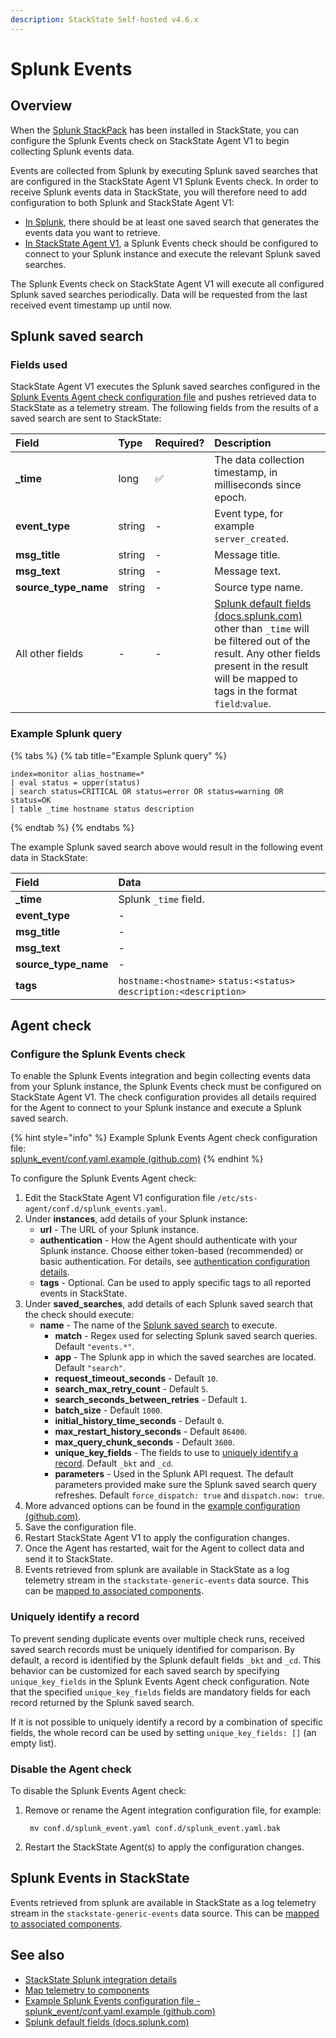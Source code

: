```yaml
---
description: StackState Self-hosted v4.6.x
---
```


# Splunk Events

## Overview

When the [Splunk StackPack](splunk_stackpack.md) has been installed in StackState, you can configure the Splunk Events check on StackState Agent V1 to begin collecting Splunk events data.

Events are collected from Splunk by executing Splunk saved searches that are configured in the StackState Agent V1 Splunk Events check. In order to receive Splunk events data in StackState, you will therefore need to add configuration to both Splunk and StackState Agent V1:

* [In Splunk](splunk_events.md#splunk-saved-search), there should be at least one saved search that generates the events data you want to retrieve.
* [In StackState Agent V1](splunk_events.md#agent-check), a Splunk Events check should be configured to connect to your Splunk instance and execute the relevant Splunk saved searches.

The Splunk Events check on StackState Agent V1 will execute all configured Splunk saved searches periodically. Data will be requested from the last received event timestamp up until now.

## Splunk saved search

### Fields used

StackState Agent V1 executes the Splunk saved searches configured in the [Splunk Events Agent check configuration file](splunk_events.md#agent-check) and pushes retrieved data to StackState as a telemetry stream. The following fields from the results of a saved search are sent to StackState:

| Field | Type | Required? | Description |
| :--- | :--- | :--- | :--- |
| **\_time** | long | ✅ | The data collection timestamp, in milliseconds since epoch. |
| **event\_type** | string | - | Event type, for example `server_created`. |
| **msg\_title** | string | - | Message title. |
| **msg\_text** | string | - | Message text. |
| **source\_type\_name** | string | - | Source type name. |
| All other fields | - | - | [Splunk default fields \(docs.splunk.com\)](https://docs.splunk.com/Documentation/Splunk/6.5.2/Data/Aboutdefaultfields) other than `_time` will be filtered out of the result. Any other fields present in the result will be mapped to tags in the format `field`:`value`. |

### Example Splunk query

{% tabs %}
{% tab title="Example Splunk query" %}
```text
index=monitor alias_hostname=*
| eval status = upper(status)
| search status=CRITICAL OR status=error OR status=warning OR status=OK
| table _time hostname status description
```
{% endtab %}
{% endtabs %}

The example Splunk saved search above would result in the following event data in StackState:

| Field | Data |
| :--- | :--- |
| **\_time** | Splunk `_time` field. |
| **event\_type** | - |
| **msg\_title** | - |
| **msg\_text** | - |
| **source\_type\_name** | - |
| **tags** | `hostname:<hostname>` `status:<status>` `description:<description>` |

## Agent check

### Configure the Splunk Events check

To enable the Splunk Events integration and begin collecting events data from your Splunk instance, the Splunk Events check must be configured on StackState Agent V1. The check configuration provides all details required for the Agent to connect to your Splunk instance and execute a Splunk saved search.

{% hint style="info" %}
Example Splunk Events Agent check configuration file:  
[splunk\_event/conf.yaml.example \(github.com\)](https://github.com/StackVista/sts-agent-integrations-core/blob/master/splunk_event/conf.yaml.example)
{% endhint %}

To configure the Splunk Events Agent check:

1. Edit the StackState Agent V1 configuration file `/etc/sts-agent/conf.d/splunk_events.yaml`.
2. Under **instances**, add details of your Splunk instance:
   * **url** - The URL of your Splunk instance.
   * **authentication** - How the Agent should authenticate with your Splunk instance. Choose either token-based \(recommended\) or basic authentication. For details, see [authentication configuration details](splunk_stackpack.md#authentication).
   * **tags** - Optional. Can be used to apply specific tags to all reported events in StackState.
3. Under **saved\_searches**, add details of each Splunk saved search that the check should execute: 
   * **name** - The name of the [Splunk saved search](splunk_events.md#splunk-saved-search) to execute.
     * **match** - Regex used for selecting Splunk saved search queries. Default `"events.*"`.
     * **app** - The Splunk app in which the saved searches are located. Default `"search"`.
     * **request\_timeout\_seconds** - Default `10`.
     * **search\_max\_retry\_count** - Default `5`.
     * **search\_seconds\_between\_retries** - Default `1`.
     * **batch\_size** - Default `1000`.
     * **initial\_history\_time\_seconds** - Default `0`.
     * **max\_restart\_history\_seconds** - Default `86400`.
     * **max\_query\_chunk\_seconds** - Default `3600`.
     * **unique\_key\_fields** - The fields to use to [uniquely identify a record](splunk_events.md#uniquely-identify-a-record). Default `_bkt` and `_cd`.
     * **parameters** - Used in the Splunk API request. The default parameters provided make sure the Splunk saved search query refreshes. Default `force_dispatch: true` and `dispatch.now: true`.
4. More advanced options can be found in the [example configuration \(github.com\)](https://github.com/StackVista/sts-agent-integrations-core/blob/master/splunk_event/conf.yaml.example). 
5. Save the configuration file.
6. Restart StackState Agent V1 to apply the configuration changes.
7. Once the Agent has restarted, wait for the Agent to collect data and send it to StackState.
8. Events retrieved from splunk are available in StackState as a log telemetry stream in the `stackstate-generic-events` data source. This can be [mapped to associated components](../../../use/metrics-and-events/add-telemetry-to-element.md).

### Uniquely identify a record

To prevent sending duplicate events over multiple check runs, received saved search records must be uniquely identified for comparison. By default, a record is identified by the Splunk default fields `_bkt` and `_cd`. This behavior can be customized for each saved search by specifying `unique_key_fields` in the Splunk Events Agent check configuration. Note that the specified `unique_key_fields` fields are mandatory fields for each record returned by the Splunk saved search.

If it is not possible to uniquely identify a record by a combination of specific fields, the whole record can be used by setting `unique_key_fields: []` \(an empty list\).

### Disable the Agent check

To disable the Splunk Events Agent check:

1. Remove or rename the Agent integration configuration file, for example:

   ```text
    mv conf.d/splunk_event.yaml conf.d/splunk_event.yaml.bak
   ```

2. Restart the StackState Agent\(s\) to apply the configuration changes.

## Splunk Events in StackState

Events retrieved from splunk are available in StackState as a log telemetry stream in the `stackstate-generic-events` data source. This can be [mapped to associated components](../../../use/metrics-and-events/add-telemetry-to-element.md).

## See also

* [StackState Splunk integration details](splunk_stackpack.md)
* [Map telemetry to components](../../../use/metrics-and-events/add-telemetry-to-element.md)
* [Example Splunk Events configuration file - splunk\_event/conf.yaml.example \(github.com\)](https://github.com/StackVista/sts-agent-integrations-core/blob/master/splunk_event/conf.yaml.example)
* [Splunk default fields \(docs.splunk.com\)](https://docs.splunk.com/Documentation/Splunk/6.5.2/Data/Aboutdefaultfields) 

